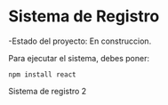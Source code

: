 <h1>Sistema de Registro</h1>

-Estado del proyecto: En construccion.

Para ejecutar el sistema, debes poner:

```npm install react```

Sistema de registro 2
